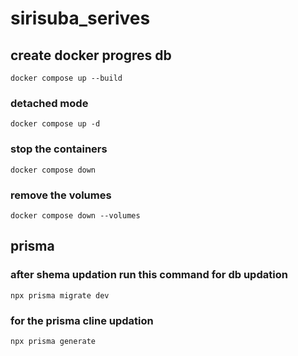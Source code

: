 # sirisuba_serives

## create docker progres db

`docker compose up --build`

### detached mode

`docker compose up -d`

### stop the containers

`docker compose down`

### remove the volumes

`docker compose down --volumes`

## prisma

### after shema updation run this command for db updation

`npx prisma migrate dev`

### for the prisma cline updation

`npx prisma generate`
